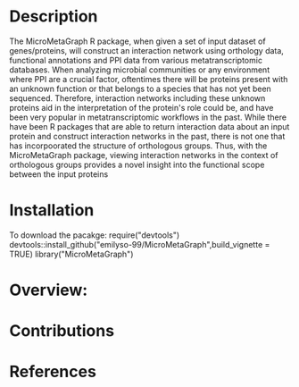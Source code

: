 # Description

The MicroMetaGraph R package, when given a set of input dataset of genes/proteins, will construct an interaction network using orthology data, functional annotations and PPI data from various metatranscriptomic databases. When analyzing microbial communities or any environment where PPI are a crucial factor, oftentimes there will be proteins present with an unknown function or that belongs to a species that has not yet been sequenced. Therefore, interaction networks including these unknown proteins aid in the interpretation of the protein's role could be, and have been very popular in metatranscriptomic workflows in the past. While there have been R packages that are able to return interaction data about an input protein and construct interaction networks in the past, there is not one that has incorpoorated the structure of orthologous groups. Thus, with the MicroMetaGraph package, viewing interaction networks in the context of orthologous groups provides a novel insight into the functional scope between the input proteins 

# Installation

To download the pacakge:
  require("devtools")
  devtools::install_github("emilyso-99/MicroMetaGraph",build_vignette = TRUE)
  library("MicroMetaGraph")

# Overview: 

# Contributions

# References 

